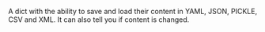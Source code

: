 A dict with the ability to save and load their content in YAML, JSON, PICKLE, CSV and XML.
It can also tell you if content is changed.
